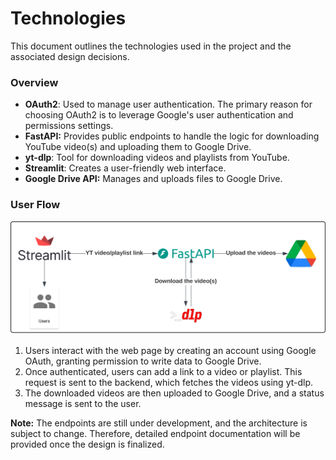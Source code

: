 # Technologies

This document outlines the technologies used in the project and the associated design decisions.


### Overview
  - **OAuth2**: Used to manage user authentication. The primary reason for choosing OAuth2 is to leverage Google's user authentication and permissions settings.
  - **FastAPI:** Provides public endpoints to handle the logic for downloading YouTube video(s) and uploading them to Google Drive.
  - **yt-dlp**: Tool for downloading videos and playlists from YouTube.
  - **Streamlit**: Creates a user-friendly web interface.
  - **Google Drive API:** Manages and uploads files to Google Drive.


### User Flow
![Diagram of our architeture](../public/tech.svg)

1. Users interact with the web page by creating an account using Google OAuth, granting permission to write data to Google Drive.
2. Once authenticated, users can add a link to a video or playlist. This request is sent to the backend, which fetches the videos using yt-dlp.
3. The downloaded videos are then uploaded to Google Drive, and a status message is sent to the user.

**Note:** The endpoints are still under development, and the architecture is subject to change. Therefore, detailed endpoint documentation will be provided once the design is finalized.